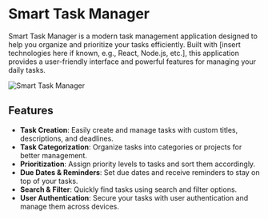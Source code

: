 # Smart Task Manager

Smart Task Manager is a modern task management application designed to help you organize and prioritize your tasks efficiently. Built with [insert technologies here if known, e.g., React, Node.js, etc.], this application provides a user-friendly interface and powerful features for managing your daily tasks.

![Smart Task Manager](path-to-your-image.png)

## Features

- **Task Creation**: Easily create and manage tasks with custom titles, descriptions, and deadlines.
- **Task Categorization**: Organize tasks into categories or projects for better management.
- **Prioritization**: Assign priority levels to tasks and sort them accordingly.
- **Due Dates & Reminders**: Set due dates and receive reminders to stay on top of your tasks.
- **Search & Filter**: Quickly find tasks using search and filter options.
- **User Authentication**: Secure your tasks with user authentication and manage them across devices.

